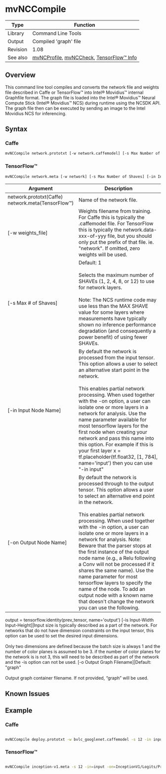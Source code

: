 # mvNCCompile

Type|Function
------------ | -------------
Library|Command Line Tools
Output| Compiled 'graph' file 
Revision|1.08
See also| [mvNCProfile](profile.md), [mvNCCheck](check.md), [TensorFlow™ Info](../TensorFlow.md)

## Overview
This command line tool compiles and converts the network file and weights file described in Caffe or TensorFlow™ into Intel® Movidius™ internal Graphfile format. The graph file is loaded into the Intel® Movidius™ Neural Compute Stick (Intel® Movidius™ NCS)
during runtime using the NCSDK API. The graph file then can be executed by sending an image to the Intel Movidius NCS for inferencing.

## Syntax

### Caffe
```bash
mvNCCompile network.prototxt [-w network.caffemodel] [-s Max Number of Shaves] [-in Input Node Name] [-on Output Node Name] [-is Input-Width Input-Height] [-o Output Graph Filename]
```
### TensorFlow™
```bash
mvNCCompile network.meta [-w network] [-s Max Number of Shaves] [-in Input Node Name] [-on Output Node Name] [-is Input-Width Input-Height] [-o Output Graph Filename]
```

Argument|Description
------------ | -------------
network.prototxt(Caffe)<br>network.meta(TensorFlow™)|Name of the network file. 
[-w weights_file]|Weights filename from training. For Caffe this is typically the .caffemodel file.  For TensorFlow this is typically the network.data-xxx-of-yyy file, but you should only put the prefix of that file. ie. "network".  If omitted, zero weights will be used. 
[-s Max # of Shaves]|Default: 1<br><br>Selects the maximum number of SHAVEs (1, 2, 4, 8, or 12) to use for network layers.<br><br>Note: The NCS runtime code may use less than the MAX SHAVE value for some layers where measurements have typically shown no inference performance degradation (and consequently a power benefit) of using fewer SHAVEs.
[-in Input Node Name]|By default the network is processed from the input tensor. This option allows a user to select an alternative start point in the network.<br><br>This enables partial network processing. When used together with the -on option, a user can isolate one or more layers in a network for analysis.  Use the name parameter available for most tensorflow layers for the first node when creating your network and pass this name into this option.  For example if this is your first layer x = tf.placeholder(tf.float32, [1, 784], name='input') then you can use "-in input"
[-on Output Node Name]|By default the network is processed through to the output tensor. This option allows a user to select an alternative end point in the network.<br><br>This enables partial network processing. When used together with the -in option, a user can isolate one or more layers in a network for analysis. Note: Beware that the parser stops at the first instance of the output node name (e.g., a Relu following a Conv will not be processed if it shares the same name).  Use the name parameter for most tensorflow layers to specify the name of the node.  To add an output node with a known name that doesn't change the network you can use the following.
output = tensorflow.identity(prev_tensor, name='output')
[-is Input-Width Input-Height]|Input size is typically described as a part of the network. For networks that do not have dimension constraints on the input tensor, this option can be used to set the desired input dimensions.<br><br>Only two dimensions are defined because the batch size is always 1 and the number of color planes is assumed to be 3.  if the number of color planes for the network is is not 3, this will need to be described as part of the network and the -is option can not be used.
[-o Output Graph Filename]|Default: "graph"<br><br>Output graph container filename. If not provided, “graph” will be used.

## Known Issues

## Example
### Caffe
```bash

mvNCCompile deploy.prototxt -w bvlc_googlenet.caffemodel -s 12 -in input -on prob -is 224 224 -o GoogLeNet.graph

```
### TensorFlow™
```bash

mvNCCompile inception-v1.meta -s 12 -in=input -on=InceptionV1/Logits/Predictions/Reshape_1 -is 224 224 -o InceptionV1.graph

```

